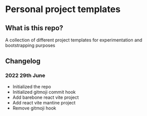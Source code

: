 # Personal project templates

## What is this repo?
A collection of different project templates for experimentation and bootstrapping purposes


## Changelog

### 2022 29th June

- Initialized the repo
- Initialized gitmoji commit hook
- Add barebone react vite project
- Add react vite mantine project
- Remove gitmoji hook

